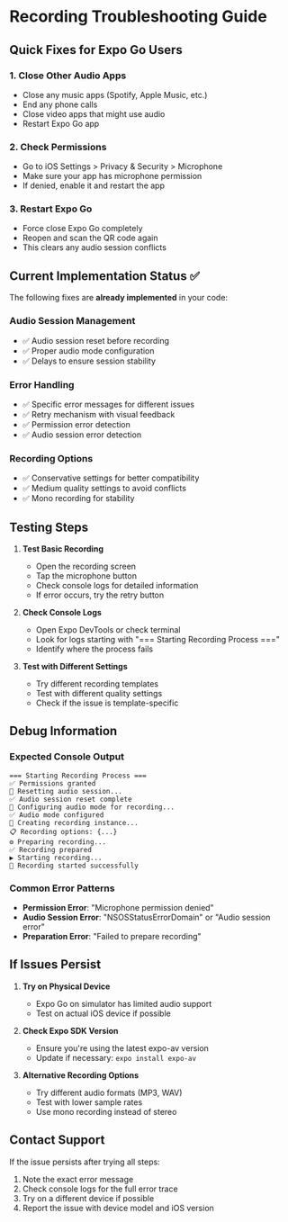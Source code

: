 # Recording Troubleshooting Guide

## Quick Fixes for Expo Go Users

### 1. **Close Other Audio Apps**
- Close any music apps (Spotify, Apple Music, etc.)
- End any phone calls
- Close video apps that might use audio
- Restart Expo Go app

### 2. **Check Permissions**
- Go to iOS Settings > Privacy & Security > Microphone
- Make sure your app has microphone permission
- If denied, enable it and restart the app

### 3. **Restart Expo Go**
- Force close Expo Go completely
- Reopen and scan the QR code again
- This clears any audio session conflicts

## Current Implementation Status ✅

The following fixes are **already implemented** in your code:

### Audio Session Management
- ✅ Audio session reset before recording
- ✅ Proper audio mode configuration
- ✅ Delays to ensure session stability

### Error Handling
- ✅ Specific error messages for different issues
- ✅ Retry mechanism with visual feedback
- ✅ Permission error detection
- ✅ Audio session error detection

### Recording Options
- ✅ Conservative settings for better compatibility
- ✅ Medium quality settings to avoid conflicts
- ✅ Mono recording for stability

## Testing Steps

1. **Test Basic Recording**
   - Open the recording screen
   - Tap the microphone button
   - Check console logs for detailed information
   - If error occurs, try the retry button

2. **Check Console Logs**
   - Open Expo DevTools or check terminal
   - Look for logs starting with "=== Starting Recording Process ==="
   - Identify where the process fails

3. **Test with Different Settings**
   - Try different recording templates
   - Test with different quality settings
   - Check if the issue is template-specific

## Debug Information

### Expected Console Output
```
=== Starting Recording Process ===
✅ Permissions granted
🔄 Resetting audio session...
✅ Audio session reset complete
🎤 Configuring audio mode for recording...
✅ Audio mode configured
📱 Creating recording instance...
📋 Recording options: {...}
⚙️ Preparing recording...
✅ Recording prepared
▶️ Starting recording...
🎉 Recording started successfully
```

### Common Error Patterns
- **Permission Error**: "Microphone permission denied"
- **Audio Session Error**: "NSOSStatusErrorDomain" or "Audio session error"
- **Preparation Error**: "Failed to prepare recording"

## If Issues Persist

1. **Try on Physical Device**
   - Expo Go on simulator has limited audio support
   - Test on actual iOS device if possible

2. **Check Expo SDK Version**
   - Ensure you're using the latest expo-av version
   - Update if necessary: `expo install expo-av`

3. **Alternative Recording Options**
   - Try different audio formats (MP3, WAV)
   - Test with lower sample rates
   - Use mono recording instead of stereo

## Contact Support

If the issue persists after trying all steps:
1. Note the exact error message
2. Check console logs for the full error trace
3. Try on a different device if possible
4. Report the issue with device model and iOS version 
